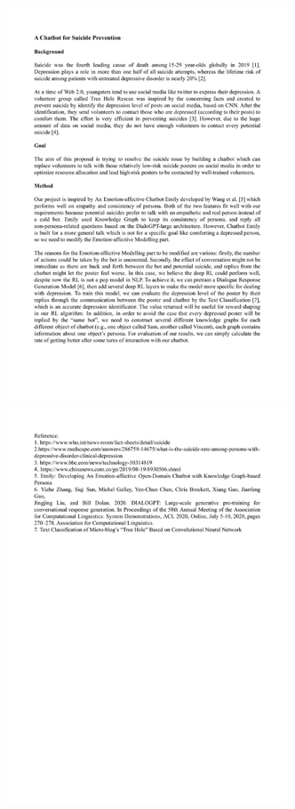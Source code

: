 ![contents](https://raw.githubusercontent.com/noob20000405/readme_pic/master/rp/rp_suicidePrevention-1.png)
![contents](https://raw.githubusercontent.com/noob20000405/readme_pic/master/rp/rp_suicidePrevention-2.png)
